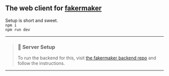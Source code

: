 ## The web client for [fakermaker](https://fakermaker.fm)
Setup is short and sweet.  
`npm i`  
`npm run dev`

---
> ### 🌟 Server Setup
> To run the backend for this, visit [the fakermaker backend repo](https://github.com/realwitt/fakermaker/) and follow the instructions.
---
